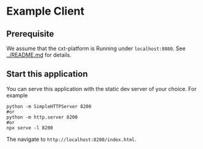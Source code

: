 # Example Client


## Prerequisite
We assume that the cxt-platform is Running under `localhost:8080`.
See [../README.md](../README.md) for details. 

## Start this application

You can serve this application with the static dev server of your choice.
For example

```
python -m SimpleHTTPServer 8200
#or
python -m http.server 8200
#or
npx serve -l 8200
```

The navigate to `http://localhost:8200/index.html`.

